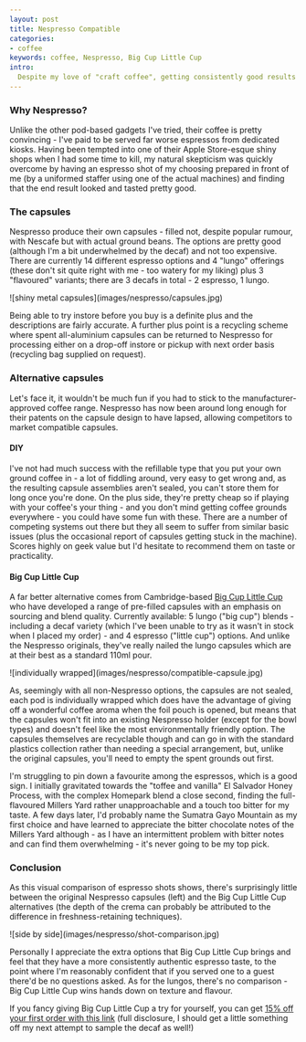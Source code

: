 ```yaml
---
layout: post
title: Nespresso Compatible
categories: 
- coffee
keywords: coffee, Nespresso, Big Cup Little Cup
intro:
  Despite my love of "craft coffee", getting consistently good results at home is tough - and may be too time-consuming, especially for a pre-work cuppa - so I have added a Nespresso machine to my setup for when my inner barista needs a day off (and so other householders and visitors can make something that doesn't involve opening a jar).
---
```


### Why Nespresso?

Unlike the other pod-based gadgets I've tried, their coffee is pretty convincing - I've paid to be served far worse espressos from dedicated kiosks. Having been tempted into one of their Apple Store-esque shiny shops when I had some time to kill, my natural skepticism was quickly overcome by having an espresso shot of my choosing prepared in front of me (by a uniformed staffer using one of the actual machines) and finding that the end result looked and tasted pretty good.

### The capsules

Nespresso produce their own capsules - filled not, despite popular rumour, with Nescafe but with actual ground beans. The options are pretty good (although I'm a bit underwhelmed by the decaf) and not too expensive. There are currently 14 different espresso options and 4 "lungo" offerings (these don't sit quite right with me - too watery for my liking) plus 3 "flavoured" variants; there are 3 decafs in total - 2 espresso, 1 lungo.

<p class="centered" markdown="1">
  ![shiny metal capsules](images/nespresso/capsules.jpg)
</p>

Being able to try instore before you buy is a definite plus and the descriptions are fairly accurate. A further plus point is a recycling scheme where spent all-aluminium capsules can be returned to Nespresso for processing either on a drop-off instore or pickup with next order basis (recycling bag supplied on request).

### Alternative capsules

Let's face it, it wouldn't be much fun if you had to stick to the manufacturer-approved coffee range. Nespresso has now been around long enough for their patents on the capsule design to have lapsed, allowing competitors to market compatible capsules.

#### DIY

I've not had much success with the refillable type that you put your own ground coffee in - a lot of fiddling around, very easy to get wrong and, as the resulting capsule assemblies aren't sealed, you can't store them for long once you're done. On the plus side, they're pretty cheap so if playing with your coffee's your thing - and you don't mind getting coffee grounds everywhere - you could have some fun with these. There are a number of competing systems out there but they all seem to suffer from similar basic issues (plus the occasional report of capsules getting stuck in the machine). Scores highly on geek value but I'd hesitate to recommend them on taste or practicality.

#### Big Cup Little Cup

A far better alternative comes from Cambridge-based [Big Cup Little Cup](http://bigcuplittlecup.com) who have developed a range of pre-filled capsules with an emphasis on sourcing and blend quality. Currently available: 5 lungo ("big cup") blends - including a decaf variety (which I've been unable to try as it wasn't in stock when I placed my order) - and 4 espresso ("little cup") options. And unlike the Nespresso originals, they've really nailed the lungo capsules which are at their best as a standard 110ml pour.

<p class="centered" markdown="1">
  ![individually wrapped](images/nespresso/compatible-capsule.jpg)
</p>

As, seemingly with all non-Nespresso options, the capsules are not sealed, each pod is individually wrapped which does have the advantage of giving off a wonderful coffee aroma when the foil pouch is opened, but means that the capsules won't fit into an existing Nespresso holder (except for the bowl types) and doesn't feel like the most environmentally friendly option. The capsules themselves are recyclable though and can go in with the standard plastics collection rather than needing a special arrangement, but, unlike the original capsules, you'll need to empty the spent grounds out first.

I'm struggling to pin down a favourite among the espressos, which is a good sign. I initially gravitated towards the "toffee and vanilla" El Salvador Honey Process, with the complex Homepark blend a close second, finding the full-flavoured Millers Yard rather unapproachable and a touch too bitter for my taste. A few days later, I'd probably name the Sumatra Gayo Mountain as my first choice and have learned to appreciate the bitter chocolate notes of the Millers Yard although - as I have an intermittent problem with bitter notes and can find them overwhelming - it's never going to be my top pick.

### Conclusion

As this visual comparison of espresso shots shows, there's surprisingly little between the original Nespresso capsules (left) and the Big Cup Little Cup alternatives (the depth of the crema can probably be attributed to the difference in freshness-retaining techniques).

<p class="centered" markdown="1">
  ![side by side](images/nespresso/shot-comparison.jpg)
</p>

Personally I appreciate the extra options that Big Cup Little Cup brings and feel that they have a more consistently authentic espresso taste, to the point where I'm reasonably confident that if you served one to a guest there'd be no questions asked. As for the lungos, there's no comparison - Big Cup Little Cup wins hands down on texture and flavour.

If you fancy giving Big Cup Little Cup a try for yourself, you can get [15% off your first order with this link](http://bigcuplittlecup.refr.cc/VMRD7MH) (full disclosure, I should get a little something off my next attempt to sample the decaf as well!)

